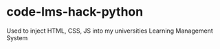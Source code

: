 # code-lms-hack-python
Used to inject HTML, CSS, JS into my universities Learning Management System
